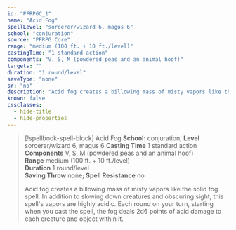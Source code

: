```yaml
---
id: "PFRPGC_1"
name: "Acid Fog"
spellLevel: "sorcerer/wizard 6, magus 6"
school: "conjuration"
source: "PFRPG Core"
range: "medium (100 ft. + 10 ft./level)"
castingTime: "1 standard action"
components: "V, S, M (powdered peas and an animal hoof)"
targets: ""
duration: "1 round/level"
saveType: "none"
sr: "no"
description: "Acid fog creates a billowing mass of misty vapors like the solid fog spell. In addition to slowing down creatures and obscuring sight, this spell's vapors are highly acidic. Each round on your turn, starting when you cast the spell, the fog deals 2d6 points of acid damage to each creature and object within it."
known: false
cssclasses:
  - hide-title
  - hide-properties
---
```


> [!spellbook-spell-block] Acid Fog
> **School:** conjuration; **Level** sorcerer/wizard 6, magus 6
> **Casting Time** 1 standard action  
> **Components** V, S, M (powdered peas and an animal hoof)  
> **Range** medium (100 ft. + 10 ft./level)  
> **Duration** 1 round/level  
> **Saving Throw** none; **Spell Resistance** no
> 
> Acid fog creates a billowing mass of misty vapors like the solid fog spell. In addition to slowing down creatures and obscuring sight, this spell's vapors are highly acidic. Each round on your turn, starting when you cast the spell, the fog deals 2d6 points of acid damage to each creature and object within it.